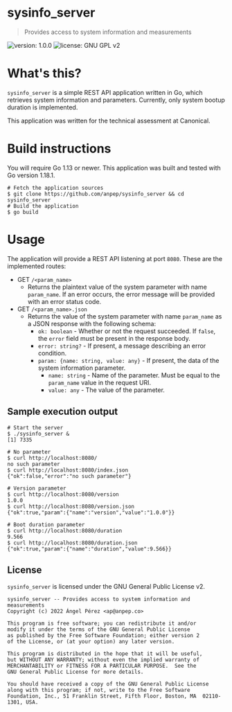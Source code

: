 # sysinfo_server
> Provides access to system information and measurements

![version: 1.0.0](https://img.shields.io/badge/version-1.0.0-blue.svg)
![license: GNU GPL v2](https://img.shields.io/badge/license-GNU_GPL_v2-brightgreen.svg)

# What's this?
`sysinfo_server` is a simple REST API application written in Go, which retrieves system information and parameters.
Currently, only system bootup duration is implemented.

This application was written for the technical assessment at Canonical.

# Build instructions
You will require Go 1.13 or newer. This application was built and tested with Go version 1.18.1.

```shell
# Fetch the application sources
$ git clone https://github.com/anpep/sysinfo_server && cd sysinfo_server
# Build the application
$ go build
```

# Usage
The application will provide a REST API listening at port `8080`. These are the implemented routes:
- GET `/<param_name>`
  - Returns the plaintext value of the system parameter with name `param_name`. If an error occurs, the error message will be provided with an error status code.
- GET `/<param_name>.json`
  - Returns the value of the system parameter with name `param_name` as a JSON response with the following schema:
    - `ok: boolean` - Whether or not the request succeeded. If `false`, the `error` field must be present in the response body.
    - `error: string?` - If present, a message describing an error condition.
    - `param: {name: string, value: any}` - If present, the data of the system information parameter.
      - `name: string` - Name of the parameter. Must be equal to the `param_name` value in the request URI.
      - `value: any` - The value of the parameter.

## Sample execution output
```shell
# Start the server
$ ./sysinfo_server &
[1] 7335

# No parameter
$ curl http://localhost:8080/
no such parameter
$ curl http://localhost:8080/index.json
{"ok":false,"error":"no such parameter"}

# Version parameter
$ curl http://localhost:8080/version
1.0.0
$ curl http://localhost:8080/version.json
{"ok":true,"param":{"name":"version","value":"1.0.0"}}

# Boot duration parameter
$ curl http://localhost:8080/duration
9.566
$ curl http://localhost:8080/duration.json
{"ok":true,"param":{"name":"duration","value":9.566}}
```

## License
`sysinfo_server` is licensed under the GNU General Public License v2.

```
sysinfo_server -- Provides access to system information and measurements
Copyright (c) 2022 Ángel Pérez <ap@anpep.co>

This program is free software; you can redistribute it and/or
modify it under the terms of the GNU General Public License
as published by the Free Software Foundation; either version 2
of the License, or (at your option) any later version.

This program is distributed in the hope that it will be useful,
but WITHOUT ANY WARRANTY; without even the implied warranty of
MERCHANTABILITY or FITNESS FOR A PARTICULAR PURPOSE.  See the
GNU General Public License for more details.

You should have received a copy of the GNU General Public License
along with this program; if not, write to the Free Software
Foundation, Inc., 51 Franklin Street, Fifth Floor, Boston, MA  02110-1301, USA.
```